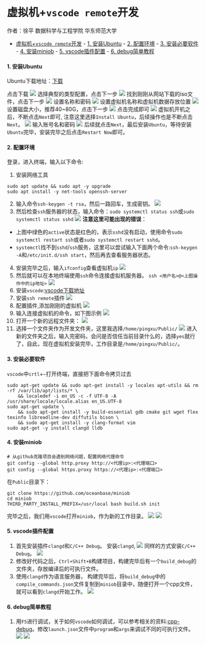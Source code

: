 
# 虚拟机+`vscode remote`开发
作者：徐平 数据科学与工程学院 华东师范大学 
- [虚拟机+`vscode remote`开发](#虚拟机vscode-remote开发)
      - [1. 安装Ubuntu](#1-安装ubuntu)
      - [2. 配置环境](#2-配置环境)
      - [3. 安装必要软件](#3-安装必要软件)
      - [4. 安装miniob](#4-安装miniob)
      - [5. vscode插件配置](#5-vscode插件配置)
      - [6. debug简单教程](#6-debug简单教程)
  

#### 1. 安装Ubuntu
Ubuntu下载地址：[下载](https://cn.ubuntu.com/download/desktop)

点击下载
![](images/vscode_dev_with_local_virtual_env_setup_download_ubuntu.png)
选择典型的类型配置，点击下一步
![](images/vscode_dev_with_local_virtual_env_setup_init_ubuntu1.png)
找到刚刚从网站下载的iso文件，点击下一步
![](images/vscode_dev_with_local_virtual_env_setup_init_ubuntu2.png)
设置名称和密码
![](images/vscode_dev_with_local_virtual_env_setup_init_ubuntu4.png)
设置虚拟机名称和虚拟机数据存放位置
![](images/vscode_dev_with_local_virtual_env_setup_init_ubuntu5.png)
设置磁盘大小，推荐40~80G，点击下一步
![](images/vscode_dev_with_local_virtual_env_setup_init_ubuntu6.png)
点击完成即可
![](images/vscode_dev_with_local_virtual_env_setup_init_ubuntu7.png)
虚拟机开机之后，不断点击`Next`即可, 注意这里选择`Install Ubuntu`，后续操作也是不断点击`Next`。
![](images/vscode_dev_with_local_virtual_env_setup_init_ubuntu8.png)
输入账号名和密码
![](images/vscode_dev_with_local_virtual_env_setup_init_ubuntu9.png)
后续就点击`Next`，最后安装`Ubuntu`，等待安装`Ubuntu`完毕，安装完毕之后点击`Restart Now`即可。

#### 2. 配置环境
登录，进入终端，输入以下命令:
1. 安装网络工具
```
sudo apt update && sudo apt -y upgrade
sudo apt install -y net-tools openssh-server
```
2. 输入命令`ssh-keygen -t rsa`，然后一路回车，生成密钥。 
![](images/vscode_dev_with_local_virtual_env_setup_init_sshd.png)
3. 然后检查`ssh`服务器的状态，输入命令：`sudo systemctl status ssh`或`sudo systemctl status sshd`
![](images/vscode_dev_with_local_virtual_env_setup_check_status_ssh.png)
**注意这里可能出现的错误**：
* 上图中绿色的`active`状态是红色的，表示`sshd`没有启动，使用命令`sudo systemctl restart ssh`或者`sudo systemctl restart sshd`。
* `systemctl`找不到`sshd`/`ssh`服务，这里可以尝试输入下面两个命令:`ssh-keygen -A`和`/etc/init.d/ssh start`，然后再去查看服务器状态。


4. 安装完毕之后，输入`ifconfig`查看虚拟机`ip`
![](images/vscode_dev_with_local_virtual_env_setup_init_ubuntu_net.png)
5. 然后就可以在本地终端使用`ssh`命令连接虚拟机服务器。
   `ssh <用户名>@<上图操作中的ip地址>`
![](images/vscode_dev_with_local_virtual_env_setup_ssh_connection.png)
6. 安装`vscode`:[vscode下载地址](https://code.visualstudio.com/download)
7. 安装`ssh remote`插件
![](images/vscode_dev_with_local_virtual_env_setup_vscode_install_ssh.png)
8. 配置插件,添加刚刚的虚拟机
![](images/vscode_dev_with_local_virtual_env_setup_vscode_new_remote.png)
9. 输入连接虚拟机的命令，如下图示例
![](images/vscode_dev_with_local_virtual_env_setup_vscode_new_remote2.png)
10. 打开一个新的远程文件夹：
    ![](images/vscode_dev_with_local_virtual_env_setup_vscode_new_file.png)
11. 选择一个文件夹作为开发文件夹，这里我选择`/home/pingxu/Public/`
![](images/vscode_dev_with_local_virtual_env_setup_vscode_workspcae.png)
进入新的文件夹之后，输入完密码，会问是否信任当前目录什么的，选择`yes`就行了，自此，现在虚拟机安装完毕，工作目录是`/home/pingxu/Public/`。
#### 3. 安装必要软件
`vscode`中`crtl`+`~`打开终端，直接把下面命令拷贝过去
```
sudo apt-get update && sudo apt-get install -y locales apt-utils && rm -rf /var/lib/apt/lists/* \
    && localedef -i en_US -c -f UTF-8 -A /usr/share/locale/locale.alias en_US.UTF-8
sudo apt-get update \
    && sudo apt-get install -y build-essential gdb cmake git wget flex texinfo libreadline-dev diffutils bison \
    && sudo apt-get install -y clang-format vim
sudo apt-get -y install clangd lldb
```
#### 4. 安装miniob
```
# 从github克隆项目会遇到网络问题，配置网络代理命令
git config --global http.proxy http://<代理ip>:<代理端口>
git config --global https.proxy https://<代理ip>:<代理端口>
```
在`Public`目录下：
```
git clone https://github.com/oceanbase/miniob 
cd miniob
THIRD_PARTY_INSTALL_PREFIX=/usr/local bash build.sh init 
```
完毕之后，我们用`vscode`打开`miniob`，作为新的工作目录。
![](images/vscode_dev_with_local_virtual_env_open_miniob_as_workspace.png)
![](images/vscode_dev_with_local_virtual_env_open_miniob2.png)
#### 5. vscode插件配置
1. 首先安装插件`clangd`和`C/C++ Debug`。
安装`clangd`,
![](images/vscode_dev_with_local_virtual_env_setup-install-clangd.png)
同样的方式安装`C/C++ Debug`。
![](images/vscode_dev_with_local_virtual_env_setup-install-cppdbg.png)
1. 修改好代码之后，`Ctrl+Shift+B`构建项目，构建完毕后有一个`build_debug`的文件夹，存放编译后的可执行文件。
2. 使用`clangd`作为语言服务器， 构建完毕后，将`build_debug`中的`compile_commands.json`文件复制到`miniob`目录中，随便打开一个cpp文件，就可以看到`clangd`开始工作。
![](images/vscode_dev_with_local_virtual_env_setup-config-clangd.png)
#### 6. debug简单教程
1. 用`F5`进行调试，关于如何`vscode`如何调试，可以参考相关的资料:[cpp-debug](https://code.visualstudio.com/docs/cpp/cpp-debug)。修改`launch.json`文件中`program`和`args`来调试不同的可执行文件。
![](images/vscode_dev_with_local_virtual_env_setup-launch-config.png)
![](images/vscode_dev_with_local_virtual_env_setup-debug.png)

